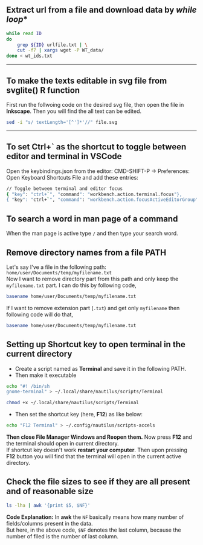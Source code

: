 ## Extract url from a file and download data by *while loop**

```bash
while read ID
do
	grep ${ID} urlfile.txt | \
	cut -f7 | xargs wget -P WT_data/	
done < wt_ids.txt
```
-----------
## To make the texts editable in svg file from svglite() R function
First run the follwoing code on the desired svg file, then open the file in **Inkscape**. Then you will find the all text can be edited.

```bash
sed -i "s/ textLength='[^']*'//" file.svg
```
--------------

## To set Ctrl+` as the shortcut to toggle between editor and terminal in VSCode
Open the keybindings.json from the editor: CMD-SHIFT-P -> Preferences: Open Keyboard Shortcuts File and add these entries:
```bash
// Toggle between terminal and editor focus
{ "key": "ctrl+`", "command": "workbench.action.terminal.focus"},
{ "key": "ctrl+`", "command": "workbench.action.focusActiveEditorGroup", "when": "terminalFocus"}
```

## To search a word in man page of a command
When the man page is active type `/` and then type your search word.

## Remove directory names from a file PATH
Let's say I've a file in the following path:
`home/user/Documents/temp/myfilename.txt`  
Now I want to remove directory part from this path and only keep the `myfilename.txt` part. I can do this by following code,
```bash
basename home/user/Documents/temp/myfilename.txt
```
If I want to remove extension part (`.txt`) and get only `myfilename` then following code will do that,
```bash
basename home/user/Documents/temp/myfilename.txt
```
## Setting up Shortcut key to open terminal in the current directory
- Create a script named as **Terminal** and save it in the following PATH.
- Then make it executable
```bash
echo "#! /bin/sh
gnome-terminal" > ~/.local/share/nautilus/scripts/Terminal

chmod +x ~/.local/share/nautilus/scripts/Terminal
```
- Then set the shortcut key (here, **F12**) as like below:
```bash
echo "F12 Terminal" > ~/.config/nautilus/scripts-accels
```
**Then close File Manager Windows and Reopen them.** Now press **F12** and the terminal should open in current directory.  
If shortcut key doesn't work **restart your computer**. Then upon pressing **F12** button you will find that the terminal will open in the current active directory.

## Check the file sizes to see if they are all present and of reasonable size
```bash
ls -lha | awk '{print $5, $NF}'
```
**Code Explanation:**
In **awk** the `NF` basically means how many number of fields/columns present in the data.  
But here, in the above code, `$NF` denotes the last column, because the number of filed is the number of last column.
